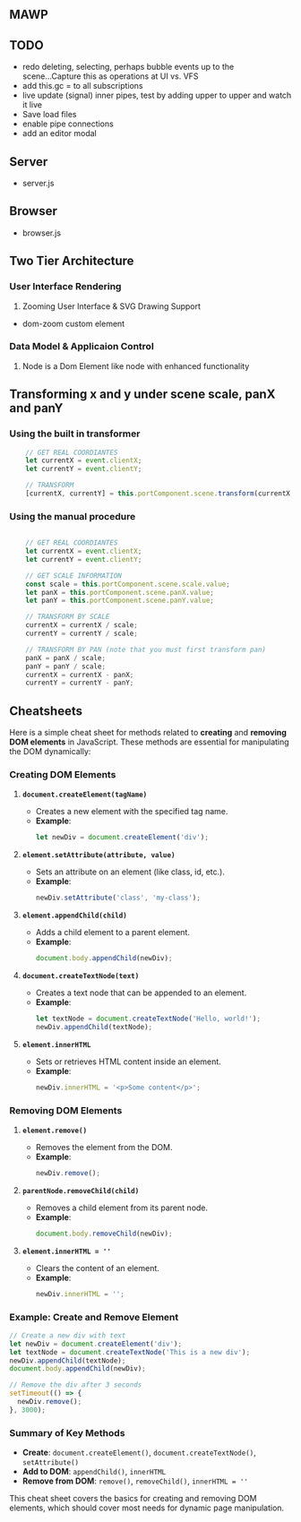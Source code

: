 MAWP
---

## TODO

- redo deleting, selecting, perhaps bubble events up to the scene...Capture this as operations at UI vs. VFS
- add this.gc = to all subscriptions
- live update (signal) inner pipes, test by adding upper to upper and watch it live
- Save load files
- enable pipe connections
-  add an editor modal

## Server
- server.js

## Browser
- browser.js


## Two Tier Architecture

### User Interface Rendering

1. Zooming User Interface & SVG Drawing Support
  - dom-zoom custom element


### Data Model & Applicaion Control
1. Node is a Dom Element like node with enhanced functionality


## Transforming x and y under scene scale, panX and panY

### Using the built in transformer

```JavaScript
    // GET REAL COORDIANTES
    let currentX = event.clientX;
    let currentY = event.clientY;

    // TRANSFORM
    [currentX, currentY] = this.portComponent.scene.transform(currentX, currentY);
```

### Using the manual procedure
```JavaScript

    // GET REAL COORDIANTES
    let currentX = event.clientX;
    let currentY = event.clientY;

    // GET SCALE INFORMATION
    const scale = this.portComponent.scene.scale.value;
    let panX = this.portComponent.scene.panX.value;
    let panY = this.portComponent.scene.panY.value;

    // TRANSFORM BY SCALE
    currentX = currentX / scale;
    currentY = currentY / scale;

    // TRANSFORM BY PAN (note that you must first transform pan)
    panX = panX / scale;
    panY = panY / scale;
    currentX = currentX - panX;
    currentY = currentY - panY;

```

## Cheatsheets

Here is a simple cheat sheet for methods related to **creating** and **removing DOM elements** in JavaScript. These methods are essential for manipulating the DOM dynamically:

### **Creating DOM Elements**
1. **`document.createElement(tagName)`**
   - Creates a new element with the specified tag name.
   - **Example**:
     ```javascript
     let newDiv = document.createElement('div');
     ```

2. **`element.setAttribute(attribute, value)`**
   - Sets an attribute on an element (like class, id, etc.).
   - **Example**:
     ```javascript
     newDiv.setAttribute('class', 'my-class');
     ```

3. **`element.appendChild(child)`**
   - Adds a child element to a parent element.
   - **Example**:
     ```javascript
     document.body.appendChild(newDiv);
     ```

4. **`document.createTextNode(text)`**
   - Creates a text node that can be appended to an element.
   - **Example**:
     ```javascript
     let textNode = document.createTextNode('Hello, world!');
     newDiv.appendChild(textNode);
     ```

5. **`element.innerHTML`**
   - Sets or retrieves HTML content inside an element.
   - **Example**:
     ```javascript
     newDiv.innerHTML = '<p>Some content</p>';
     ```

### **Removing DOM Elements**
1. **`element.remove()`**
   - Removes the element from the DOM.
   - **Example**:
     ```javascript
     newDiv.remove();
     ```

2. **`parentNode.removeChild(child)`**
   - Removes a child element from its parent node.
   - **Example**:
     ```javascript
     document.body.removeChild(newDiv);
     ```

3. **`element.innerHTML = ''`**
   - Clears the content of an element.
   - **Example**:
     ```javascript
     newDiv.innerHTML = '';
     ```

### **Example: Create and Remove Element**
```javascript
// Create a new div with text
let newDiv = document.createElement('div');
let textNode = document.createTextNode('This is a new div');
newDiv.appendChild(textNode);
document.body.appendChild(newDiv);

// Remove the div after 3 seconds
setTimeout(() => {
  newDiv.remove();
}, 3000);
```

### **Summary of Key Methods**
- **Create**: `document.createElement()`, `document.createTextNode()`, `setAttribute()`
- **Add to DOM**: `appendChild()`, `innerHTML`
- **Remove from DOM**: `remove()`, `removeChild()`, `innerHTML = ''`

This cheat sheet covers the basics for creating and removing DOM elements, which should cover most needs for dynamic page manipulation.
